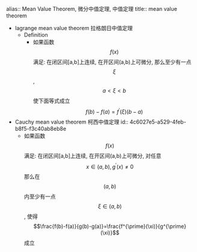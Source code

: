 alias:: Mean Value Theorem, 微分中值定理, 中值定理
title:: mean value theorem

- lagrange mean value theorem 拉格朗日中值定理
	- Definition
		- 如果函数$$f(x)$$满足: 在闭区间[a,b]上连续, 在开区间(a,b)上可微分, 那么至少有一点 $$\xi$$, $$a<\xi<b$$ 使下面等式成立
		  $$f(b)-f(a)=f^{\prime}(\xi)(b-a)$$
- Cauchy mean value theorem 柯西中值定理
  id:: 4c6027e5-a529-4feb-b8f5-f3c40ab8eb8e
	- 如果函数$$f(x)$$满足: 在闭区间[a,b]上连续, 在开区间(a,b)上可微分, 对任意$$x \in(a, b), g^{\prime}(x) \neq 0$$
	  那么在$$(a,b)$$ 内至少有一点$$\xi \in(a, b)$$, 使得 $$\frac{f(b)-f(a)}{g(b)-g(a)}=\frac{f^{\prime}(\xi)}{g^{\prime}(\xi)}$$ 成立